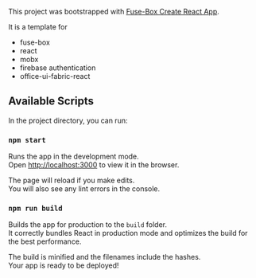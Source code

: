 This project was bootstrapped with [Fuse-Box Create React App](https://github.com/offgridnetworks/fuse-box-create-react-app).

It is a template for
* fuse-box
* react
* mobx
* firebase authentication
* office-ui-fabric-react

## Available Scripts

In the project directory, you can run:

### `npm start`

Runs the app in the development mode.<br>
Open [http://localhost:3000](http://localhost:3000) to view it in the browser.

The page will reload if you make edits.<br>
You will also see any lint errors in the console.

### `npm run build`

Builds the app for production to the `build` folder.<br>
It correctly bundles React in production mode and optimizes the build for the best performance.

The build is minified and the filenames include the hashes.<br>
Your app is ready to be deployed!

